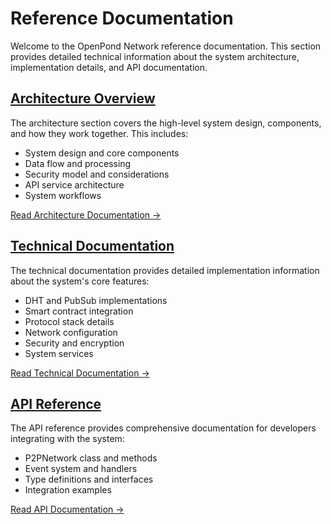 # Reference Documentation

Welcome to the OpenPond Network reference documentation. This section provides detailed technical information about the system architecture, implementation details, and API documentation.

## [Architecture Overview](./architecture/overview.md)

The architecture section covers the high-level system design, components, and how they work together. This includes:

- System design and core components
- Data flow and processing
- Security model and considerations
- API service architecture
- System workflows

[Read Architecture Documentation →](./architecture/overview.md)

## [Technical Documentation](./technical/overview.md)

The technical documentation provides detailed implementation information about the system's core features:

- DHT and PubSub implementations
- Smart contract integration
- Protocol stack details
- Network configuration
- Security and encryption
- System services

[Read Technical Documentation →](./technical/overview.md)

## [API Reference](./api/overview.md)

The API reference provides comprehensive documentation for developers integrating with the system:

- P2PNetwork class and methods
- Event system and handlers
- Type definitions and interfaces
- Integration examples

[Read API Documentation →](./api/overview.md)
